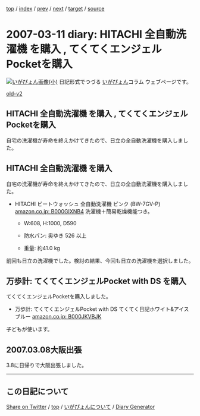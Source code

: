 [top](../index.html) 
 / [index](index.html) 
 / [prev](ig070303.html) 
 / [next](ig070315.html) 
 / [target](https://igapyon.github.io/diary/2007/ig070311.html) 
 / [source](https://github.com/igapyon/diary/blob/gh-pages/2007/ig070311.src.md) 

2007-03-11 diary: HITACHI 全自動洗濯機 を購入 , てくてくエンジェルPocketを購入
=====================================================================================================
[![いがぴょん画像(小)](https://igapyon.github.io/diary/images/iga200306s.jpg "いがぴょん")](https://igapyon.github.io/diary/memo/memoigapyon.html) 日記形式でつづる [いがぴょん](https://igapyon.github.io/diary/memo/memoigapyon.html)コラム ウェブページです。

[old-v2](ig070311-orig.html)

## HITACHI 全自動洗濯機 を購入 , てくてくエンジェルPocketを購入

自宅の洗濯機が寿命を終えかけてきたので、日立の全自動洗濯機を購入しました。


## HITACHI 全自動洗濯機 を購入

自宅の洗濯機が寿命を終えかけてきたので、日立の全自動洗濯機を購入しました。

* HITACHI ビートウォッシュ 全自動洗濯機 ピンク (BW-7GV-P)
  [amazon.co.jp: B000GIXNB4](http://www.amazon.co.jp/exec/obidos/ASIN/B000GIXNB4/igapyondiary-22)
  洗濯機＋簡易乾燥機能つき。
  
  * W:608, H:1000, D590
    
  * 防水パン: 奥ゆき 526 以上
    
  * 重量: 約41.0 kg
  

前回も日立の洗濯機でした。検討の結果、今回も日立の洗濯機を選択しました。

## 万歩計: てくてくエンジェルPocket with DS を購入

てくてくエンジェルPocketを購入しました。

* 万歩計: てくてくエンジェルPocket with DS てくてく日記ホワイト&アイスブルー
  [amazon.co.jp: B000JKVBJK](http://www.amazon.co.jp/exec/obidos/ASIN/B000JKVBJK/igapyondiary-22)

子どもが使います。

## 2007.03.08大阪出張

3.8に日帰りで大阪出張しました。


----------------------------------------------------------------------------------------------------

## この日記について

[Share on Twitter](https://twitter.com/intent/tweet?hashtags=igapyon%2Cdiary%2C%E3%81%84%E3%81%8C%E3%81%B4%E3%82%87%E3%82%93&text=HITACHI+%E5%85%A8%E8%87%AA%E5%8B%95%E6%B4%97%E6%BF%AF%E6%A9%9F+%E3%82%92%E8%B3%BC%E5%85%A5+%2C+%E3%81%A6%E3%81%8F%E3%81%A6%E3%81%8F%E3%82%A8%E3%83%B3%E3%82%B8%E3%82%A7%E3%83%ABPocket%E3%82%92%E8%B3%BC%E5%85%A5&url=https%3A%2F%2Figapyon.github.io%2Fdiary%2F2007%2Fig070311.html) / [top](../index.html) / [いがぴょんについて](https://igapyon.github.io/diary/memo/memoigapyon.html) / [Diary Generator](https://github.com/igapyon/igapyonv3)

